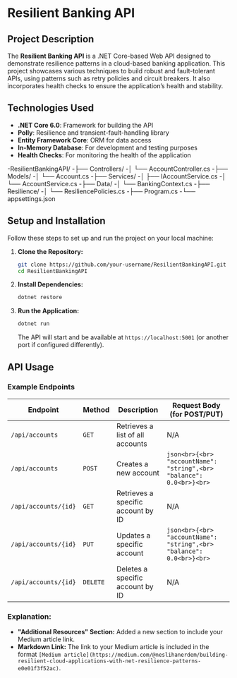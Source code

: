 ﻿# Resilient Banking API

## Project Description

The **Resilient Banking API** is a .NET Core-based Web API designed to demonstrate resilience patterns in a cloud-based banking application. This project showcases various techniques to build robust and fault-tolerant APIs, using patterns such as retry policies and circuit breakers. It also incorporates health checks to ensure the application’s health and stability.

## Technologies Used

- **.NET Core 6.0**: Framework for building the API
- **Polly**: Resilience and transient-fault-handling library
- **Entity Framework Core**: ORM for data access
- **In-Memory Database**: For development and testing purposes
- **Health Checks**: For monitoring the health of the application

-ResilientBankingAPI/
-├── Controllers/
-│   └── AccountController.cs
-├── Models/
-│   └── Account.cs
-├── Services/
-│   ├── IAccountService.cs
-│   └── AccountService.cs
-├── Data/
-│   └── BankingContext.cs
-├── Resilience/
-│   └── ResiliencePolicies.cs
-├── Program.cs
-└── appsettings.json



 

## Setup and Installation

Follow these steps to set up and run the project on your local machine:

1. **Clone the Repository:**
    ```bash
    git clone https://github.com/your-username/ResilientBankingAPI.git
    cd ResilientBankingAPI
    ```

2. **Install Dependencies:**
    ```bash
    dotnet restore
    ```

3. **Run the Application:**
    ```bash
    dotnet run
    ```
    The API will start and be available at `https://localhost:5001` (or another port if configured differently).

## API Usage

### Example Endpoints

| Endpoint                | Method | Description                          | Request Body (for POST/PUT)                 |
|-------------------------|--------|--------------------------------------|---------------------------------------------|
| `/api/accounts`         | `GET`  | Retrieves a list of all accounts      | N/A                                         |
| `/api/accounts`         | `POST` | Creates a new account                 | ```json<br>{<br>  "accountName": "string",<br>  "balance": 0.0<br>}<br>``` |
| `/api/accounts/{id}`    | `GET`  | Retrieves a specific account by ID    | N/A                                         |
| `/api/accounts/{id}`    | `PUT`  | Updates a specific account            | ```json<br>{<br>  "accountName": "string",<br>  "balance": 0.0<br>}<br>``` |
| `/api/accounts/{id}`    | `DELETE` | Deletes a specific account by ID      | N/A                                         |



   ### Explanation:

- **"Additional Resources" Section:** Added a new section to include your Medium article link.
- **Markdown Link:** The link to your Medium article is included in the format `[Medium article](https://medium.com/@neslihanerdem/building-resilient-cloud-applications-with-net-resilience-patterns-e0e01f3f52ac)`.

